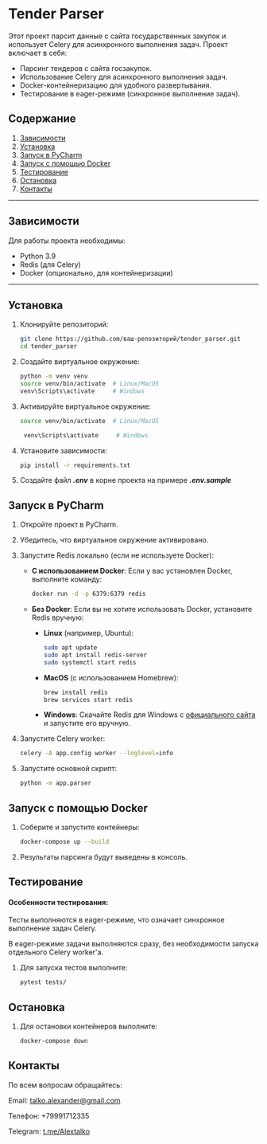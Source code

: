 # Tender Parser

Этот проект парсит данные с сайта государственных закупок и использует Celery для асинхронного выполнения задач. Проект включает в себя:

- Парсинг тендеров с сайта госзакупок.
- Использование Celery для асинхронного выполнения задач.
- Docker-контейнеризацию для удобного развертывания.
- Тестирование в eager-режиме (синхронное выполнение задач).

## Содержание

1. [Зависимости](#зависимости)
2. [Установка](#установка)
3. [Запуск в PyCharm](#запуск-в-pycharm)
4. [Запуск с помощью Docker](#запуск-с-помощью-docker)
5. [Тестирование](#тестирование)
6. [Остановка](#остановка)
7. [Контакты](#контакты)

---

## Зависимости

Для работы проекта необходимы:

- Python 3.9
- Redis (для Celery)
- Docker (опционально, для контейнеризации)

---

## Установка

1. Клонируйте репозиторий:

   ```bash
   git clone https://github.com/ваш-репозиторий/tender_parser.git
   cd tender_parser
2. Создайте виртуальное окружение:
    ```bash
    python -m venv venv
    source venv/bin/activate  # Linux/MacOS
    venv\Scripts\activate     # Windows
    ```
3. Активируйте виртуальное окружение:
    ```bash
    source venv/bin/activate  # Linux/MacOS
    ```
   ```bash
    venv\Scripts\activate     # Windows
    ```
4. Установите зависимости:
    ```bash
   pip install -r requirements.txt
   ```
5. Создайте файл ***.env*** в корне проекта на примере ***.env.sample***

## Запуск в PyCharm
1. Откройте проект в PyCharm.

2. Убедитесь, что виртуальное окружение активировано.

3. Запустите Redis локально (если не используете Docker):
   - **С использованием Docker**:
     Если у вас установлен Docker, выполните команду:
     ```bash
     docker run -d -p 6379:6379 redis
     ```

   - **Без Docker**:
     Если вы не хотите использовать Docker, установите Redis вручную:
     - **Linux** (например, Ubuntu):
       ```bash
       sudo apt update
       sudo apt install redis-server
       sudo systemctl start redis
       ```
     - **MacOS** (с использованием Homebrew):
       ```bash
       brew install redis
       brew services start redis
       ```
     - **Windows**:
       Скачайте Redis для Windows с [официального сайта](https://redis.io/download) и запустите его вручную.
4. Запустите Celery worker:

   ```bash
   celery -A app.config worker --loglevel=info
   ```
5. Запустите основной скрипт:
    ```bash
   python -m app.parser
   ```
## Запуск с помощью Docker
1. Соберите и запустите контейнеры:
    ```bash
   docker-compose up --build
   ```
2. Результаты парсинга будут выведены в консоль.

## Тестирование
#### Особенности тестирования:
Тесты выполняются в eager-режиме, что означает синхронное выполнение задач Celery.

В eager-режиме задачи выполняются сразу, без необходимости запуска отдельного Celery worker'а.
1. Для запуска тестов выполните:
    ```bash
   pytest tests/
   ```
   
## Остановка
1. Для остановки контейнеров выполните:
    ```bash
   docker-compose down
   ```

## Контакты
По всем вопросам обращайтесь:

Email: [talko.alexander@gmail.com](mailto:email)

Телефон: +79991712335

Telegram: [t.me/Alextalko](https://t.me/Alextalko)